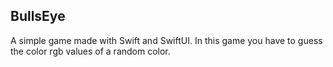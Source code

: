 ## BullsEye
A simple game made with Swift and SwiftUI. In this game you have to guess the color rgb values of a random color.
